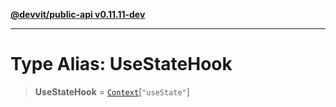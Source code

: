 [**@devvit/public-api v0.11.11-dev**](../README.md)

---

# Type Alias: UseStateHook

> **UseStateHook** = [`Context`](Context.md)\[`"useState"`\]
